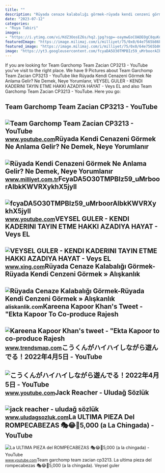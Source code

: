 ```yaml
---
title: ""
description: "Rüyada cenaze kalabalığı görmek-rüyada kendi cenzeni görmek » alışkanlık"
date: "2023-07-12"
categories:
- "Ruya Tabiri"
images:
- "https://i.ytimg.com/vi/KdZ3OosEZ6s/hq2.jpg?sqp=-oaymwEoCOADEOgC8quKqQMcGADwAQH4Ad4EgAK4CIoCDAgAEAEYZSBMKGMwDw==&amp;rs=AOn4CLCfzFvJaPoNerKMbSKycXF-fCyaDA"
featuredImage: "https://image.milimaj.com/i/milliyet/75/0x0/64e7565b86b2451e080eae5e.jpg"
featured_image: "https://image.milimaj.com/i/milliyet/75/0x0/64e7565b86b2451e080eae5e.jpg"
image: "https://yt3.googleusercontent.com/fcyaDA5O30TMPBIz59_uMrboorAIbkKWVRXykhX5jylI_mHsQMtKYRKrSU6WFKQalZc67BxTzAc=s900-c-k-c0x00ffffff-no-rj"
---
```


If you are looking for Team Garchomp Team Zacian CP3213 - YouTube you've visit to the right place. We have 9 Pictures about Team Garchomp Team Zacian CP3213 - YouTube like Rüyada Kendi Cenazeni Görmek Ne Anlama Gelir? Ne Demek, Neye Yorumlanır, VEYSEL GULER - KENDI KADERINI TAYIN ETME HAKKI AZADIYA HAYAT - Veys EL and also Team Garchomp Team Zacian CP3213 - YouTube. Here you go:

Team Garchomp Team Zacian CP3213 - YouTube
------------------------------------------

 ![Team Garchomp Team Zacian CP3213 - YouTube](https://i.ytimg.com/vi/HYLCwcE-Dgc/maxres2.jpg?sqp=-oaymwEoCIAKENAF8quKqQMcGADwAQH4AYwCgALgA4oCDAgAEAEYRSBHKGUwDw==&rs=AOn4CLC_ulBvmvqa2cf2uT56Qfk3FCYaDA) <small>www.youtube.com</small>Rüyada Kendi Cenazeni Görmek Ne Anlama Gelir? Ne Demek, Neye Yorumlanır
-----------------------------------------------------------------------

 ![Rüyada Kendi Cenazeni Görmek Ne Anlama Gelir? Ne Demek, Neye Yorumlanır](https://image.milimaj.com/i/milliyet/75/0x0/64e7565b86b2451e080eae5e.jpg) <small>www.milliyet.com.tr</small>FcyaDA5O30TMPBIz59\_uMrboorAIbkKWVRXykhX5jylI
---------------------------------------------

 ![fcyaDA5O30TMPBIz59_uMrboorAIbkKWVRXykhX5jylI](https://yt3.googleusercontent.com/fcyaDA5O30TMPBIz59_uMrboorAIbkKWVRXykhX5jylI_mHsQMtKYRKrSU6WFKQalZc67BxTzAc=s900-c-k-c0x00ffffff-no-rj) <small>www.youtube.com</small>VEYSEL GULER - KENDI KADERINI TAYIN ETME HAKKI AZADIYA HAYAT - Veys EL
----------------------------------------------------------------------

 ![VEYSEL GULER - KENDI KADERINI TAYIN ETME HAKKI AZADIYA HAYAT - Veys EL](https://profile-images.xing.com/images/1a491565d37cd4d779ea15ec3c606faa-3/veysel-guler.1024x1024.jpg) <small>www.xing.com</small>Rüyada Cenaze Kalabalığı Görmek-Rüyada Kendi Cenzeni Görmek » Alışkanlık
------------------------------------------------------------------------

 ![Rüyada Cenaze Kalabalığı Görmek-Rüyada Kendi Cenzeni Görmek » Alışkanlık](https://aliskanlik.com/wp-content/uploads/2021/02/Ruyada-Yagmurlu-Gunde-Cenaze-Gormek-300x150.jpg) <small>aliskanlik.com</small>Kareena Kapoor Khan's Tweet - "Ekta Kapoor To Co-produce Rajesh
---------------------------------------------------------------

 ![Kareena Kapoor Khan's tweet - "Ekta Kapoor to co-produce Rajesh](https://pbs.twimg.com/media/Fcyada8X0AANSFu.jpg) <small>www.trendsmap.com</small>こうくんがハイハイしながら遊んでる！2022年4月5日 - YouTube
-------------------------------------

 ![こうくんがハイハイしながら遊んでる！2022年4月5日 - YouTube](https://i.ytimg.com/vi/H2fAEMesIjo/maxresdefault.jpg?sqp=-oaymwEmCIAKENAF8quKqQMa8AEB-AH-CYAC0AWKAgwIABABGGUgXyhTMA8=&rs=AOn4CLCJYSghky0o-ilndxvg6fCYAda1ug) <small>www.youtube.com</small>Jack Reacher - Uludağ Sözlük
----------------------------

 ![jack reacher - uludağ sözlük](https://galeri2.uludagsozluk.com/357/jack-reacher_417800.jpg) <small>www.uludagsozluk.com</small>La ULTIMA PIEZA Del ROMPECABEZAS 🎭😂🧘5,000 (a La Chingada) - YouTube
-------------------------------------------------------------------

 ![La ULTIMA PIEZA del ROMPECABEZAS 🎭😂🧘5,000 (a la chingada) - YouTube](https://i.ytimg.com/vi/KdZ3OosEZ6s/hq2.jpg?sqp=-oaymwEoCOADEOgC8quKqQMcGADwAQH4Ad4EgAK4CIoCDAgAEAEYZSBMKGMwDw==&rs=AOn4CLCfzFvJaPoNerKMbSKycXF-fCyaDA) <small>www.youtube.com</small>Team garchomp team zacian cp3213. La ultima pieza del rompecabezas 🎭😂🧘5,000 (a la chingada). Veysel guler
